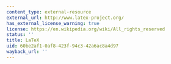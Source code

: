 ```yaml
---
content_type: external-resource
external_url: http://www.latex-project.org/
has_external_license_warning: true
license: https://en.wikipedia.org/wiki/All_rights_reserved
status: ''
title: LaTeX
uid: 60be2af1-0af8-423f-94c3-42a6ac8a4d97
wayback_url: ''
---
```

